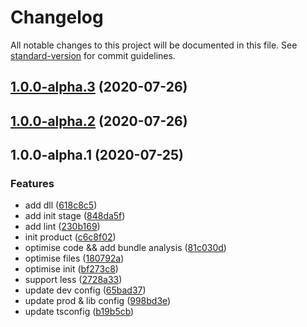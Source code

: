 # Changelog

All notable changes to this project will be documented in this file. See [standard-version](https://github.com/conventional-changelog/standard-version) for commit guidelines.

## [1.0.0-alpha.3](https://taylorpzreal.github.com/TaylorPzreal/ideal-cli/compare/v1.0.0-alpha.2...v1.0.0-alpha.3) (2020-07-26)

## [1.0.0-alpha.2](https://taylorpzreal.github.com/TaylorPzreal/ideal-cli/compare/v1.0.0-alpha.1...v1.0.0-alpha.2) (2020-07-26)

## 1.0.0-alpha.1 (2020-07-25)


### Features

* add dll ([618c8c5](https://taylorpzreal.github.com/TaylorPzreal/ideal-cli/commit/618c8c541a1666fe384bfdaf86fcbba19dc3d2cf))
* add init stage ([848da5f](https://taylorpzreal.github.com/TaylorPzreal/ideal-cli/commit/848da5fcba4a991b0665eae480cf3bfebcab5c68))
* add lint ([230b169](https://taylorpzreal.github.com/TaylorPzreal/ideal-cli/commit/230b1695b04a4abbcbcab8d3a95e8f8aefb2f708))
* init product ([c6c8f02](https://taylorpzreal.github.com/TaylorPzreal/ideal-cli/commit/c6c8f02acf661516cac89178ef5626ee8a0d42a0))
* optimise code && add bundle analysis ([81c030d](https://taylorpzreal.github.com/TaylorPzreal/ideal-cli/commit/81c030dbfc0dbcb45b746ee75f262e8c7a76e4c0))
* optimise files ([180792a](https://taylorpzreal.github.com/TaylorPzreal/ideal-cli/commit/180792a348c6cdee23aae46432904149e4b8da6c))
* optimise init ([bf273c8](https://taylorpzreal.github.com/TaylorPzreal/ideal-cli/commit/bf273c8cc69ea907688877251948609a24190460))
* support less ([2728a33](https://taylorpzreal.github.com/TaylorPzreal/ideal-cli/commit/2728a330291048a548382f05dd347402cb1ffd70))
* update dev config ([65bad37](https://taylorpzreal.github.com/TaylorPzreal/ideal-cli/commit/65bad374915f59f318fee52caccf8322c64147ce))
* update prod & lib config ([998bd3e](https://taylorpzreal.github.com/TaylorPzreal/ideal-cli/commit/998bd3e0bace8d5bd4257203380a3bee0b850a50))
* update tsconfig ([b19b5cb](https://taylorpzreal.github.com/TaylorPzreal/ideal-cli/commit/b19b5cbc717c3ceabc26494ad4577e85cca38163))
